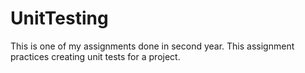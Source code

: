 # UnitTesting
This is one of my assignments done in second year. This assignment practices creating unit tests for a project.
